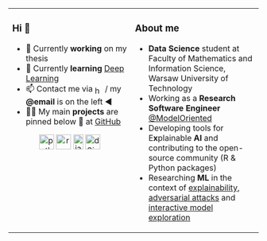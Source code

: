 
<table>
<tr>
<td valign="top" width="49%">

### Hi 👋
- 🔭 Currently **working** on my thesis <!--[dalex](https://github.com/ModelOriented/DALEX) and associated projects-->
- 🌱 Currently **learning** [Deep Learning](https://d2l.ai/index.html)
- 📫 Contact me via <a href="https://linkedin.com/in/hbaniecki" target="blank"><img align="center" src="https://cdn.jsdelivr.net/npm/simple-icons@3.0.1/icons/linkedin.svg" alt="hbaniecki" height="16" width="16" /></a> / my **\@email** is on the left :arrow_backward:
- 👨‍💻 My main **projects** are pinned below :arrow_down_small: at [GitHub](https://github.com/hbaniecki)
</p>

<p align='center'>
<img src="https://upload.wikimedia.org/wikipedia/commons/thumb/c/c3/Python-logo-notext.svg/1920px-Python-logo-notext.svg.png" alt="python" width="30" height="30"/>
<img src="https://upload.wikimedia.org/wikipedia/commons/thumb/1/1b/R_logo.svg/1086px-R_logo.svg.png" alt="r" width="30" height="30"/>
<img src="https://upload.wikimedia.org/wikipedia/en/thumb/3/30/Java_programming_language_logo.svg/1024px-Java_programming_language_logo.svg.png" alt="java" width="20" height="30"/>
<img src="https://upload.wikimedia.org/wikipedia/en/thumb/1/15/Logo_D3.svg/384px-Logo_D3.svg.png" alt="d3js" width="30" height="30"/>
</p>

</td>
<td valign="top" width="51%">

### About me

* **Data Science** student at Faculty of Mathematics and Information Science, Warsaw University of Technology
* Working as a **Research Software Engineer** [@ModelOriented](https://github.com/ModelOriented/)
* Developing tools for E**x**plainable **AI** and contributing to the open-source community (R & Python packages)
* Researching **ML** in the context of [explainability](https://arxiv.org/abs/2012.14406), [adversarial attacks](https://github.com/hbaniecki/adversarial-explainable-ai) and [interactive model exploration](https://arxiv.org/abs/2005.00497)

</td>
</tr></table>
